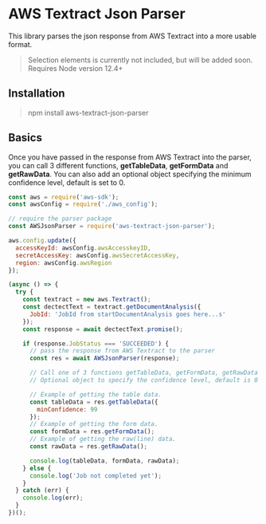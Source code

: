 # AWS Textract Json Parser

This library parses the json response from AWS Textract into a more usable format.

> Selection elements is currently not included, but will be added soon.
> Requires Node version 12.4+

## Installation

> npm install aws-textract-json-parser

## Basics

Once you have passed in the response from AWS Textract into the parser, you can call 3 different functions, **getTableData**, **getFormData** and **getRawData**. You can also add an optional object specifying the minimum confidence level, default is set to 0.

```javascript
const aws = require('aws-sdk');
const awsConfig = require('./aws_config');

// require the parser package
const AWSJsonParser = require('aws-textract-json-parser');

aws.config.update({
  accessKeyId: awsConfig.awsAccesskeyID,
  secretAccessKey: awsConfig.awsSecretAccessKey,
  region: awsConfig.awsRegion
});

(async () => {
  try {
    const textract = new aws.Textract();
    const dectectText = textract.getDocumentAnalysis({
      JobId: 'JobId from startDocumentAnalysis goes here...s'
    });
    const response = await dectectText.promise();

    if (response.JobStatus === 'SUCCEEDED') {
      // pass the response from AWS Textract to the parser
      const res = await AWSJsonParser(response);

      // Call one of 3 functions getTableData, getFormData, getRawData
      // Optional object to specify the confidence level, default is 0

      // Example of getting the table data.
      const tableData = res.getTableData({
        minConfidence: 99
      });
      // Example of getting the form data.
      const formData = res.getFormData();
      // Example of getting the raw(line) data.
      const rawData = res.getRawData();

      console.log(tableData, formData, rawData);
    } else {
      console.log('Job not completed yet');
    }
  } catch (err) {
    console.log(err);
  }
})();
```
